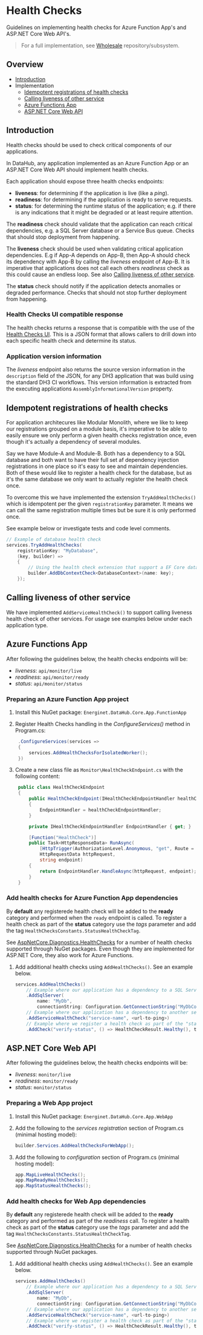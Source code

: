 # Health Checks

Guidelines on implementing health checks for Azure Function App's and ASP.NET Core Web API's.

> For a full implementation, see [Wholesale](https://github.com/Energinet-DataHub/opengeh-wholesale) repository/subsystem.

## Overview

- [Introduction](#introduction)
- Implementation
    - [Idempotent registrations of health checks](#idempotent-registrations-of-health-checks)
    - [Calling liveness of other service](#calling-liveness-of-other-service)
    - [Azure Functions App](#azure-functions-app)
    - [ASP.NET Core Web API](#aspnet-core-web-api)

## Introduction

Health checks should be used to check critical components of our applications.

In DataHub, any application implemented as an Azure Function App or an ASP.NET Core Web API should implement health checks.

Each application should expose three health checks endpoints:

- **liveness**: for determining if the application is live (like a _ping_).
- **readiness**: for determining if the application is ready to serve requests.
- **status**: for determining the runtime status of the application; e.g. if there is any indications that it might be degraded or at least require attention.

The **readiness** check should validate that the application can reach critical dependencies, e.g. a SQL Server database or a Service Bus queue. Checks that should stop deployment from happening.

The **liveness** check should be used when validating critical application dependencies. E.g if App-A depends on App-B, then App-A should check its dependency with App-B by calling the _liveness_ endpoint of App-B. It is imperative that applications does not call each others _readiness_ check as this could cause an endless loop. See also [Calling liveness of other service](#calling-liveness-of-other-service).

The **status** check should notify if the application detects anomalies or degraded performance. Checks that should not stop further deployment from happening.

### Health Checks UI compatible response

The health checks returns a response that is compatible with the use of the [Health Checks UI](https://github.com/Xabaril/AspNetCore.Diagnostics.HealthChecks#HealthCheckUI). This is a JSON format that allows callers to drill down into each specific health check and determine its status.

### Application version information

The _liveness_ endpoint also returns the source version information in the `description` field of the JSON, for any DH3 application that was build using the standard DH3 CI workflows. This version information is extracted from the executing applications `AssemblyInformationalVersion` property.

## Idempotent registrations of health checks

For application architecures like Modular Monolith, where we like to keep our registrations grouped on a module basis, it's imperative to be able to easily ensure we only perform a given health checks registration once, even though it's actually a dependency of several modules.

Say we have Module-A and Module-B. Both has a dependency to a SQL database and both want to have their full set af dependency injection registrations in one place so it's easy to see and maintain dependencies. Both of these would like to register a health check for the database, but as it's the same database we only want to actually register the health check once.

To overcome this we have implemented the extension `TryAddHealthChecks()` which is idempotent per the given `registrationKey` parameter. It means we can call the same registration multiple times but be sure it is only performed once.

See example below or investigate tests and code level comments.

```cs
// Example of database health check
services.TryAddHealthChecks(
    registrationKey: "MyDatabase",
    (key, builder) =>
    {
        // Using the health check extension that support a EF Core database context
        builder.AddDbContextCheck<DatabaseContext>(name: key);
    });
```

## Calling liveness of other service

We have implemented `AddServiceHealthCheck()` to support calling liveness health check of other services. For usage see examples below under each application type.

## Azure Functions App

After following the guidelines below, the health checks endpoints will be:

- _liveness_: `api/monitor/live`
- _readiness_: `api/monitor/ready`
- _status_: `api/monitor/status`

### Preparing an Azure Function App project

1) Install this NuGet package:
   `Energinet.DataHub.Core.App.FunctionApp`

1) Register Health Checks handling in the _ConfigureServices()_ method in Program.cs:

   ```cs
    .ConfigureServices(services =>
    {
        services.AddHealthChecksForIsolatedWorker();
    })
   ```

1) Create a new class file as `Monitor\HealthCheckEndpoint.cs` with the following content:

   ```cs
    public class HealthCheckEndpoint
    {
        public HealthCheckEndpoint(IHealthCheckEndpointHandler healthCheckEndpointHandler)
        {
            EndpointHandler = healthCheckEndpointHandler;
        }

        private IHealthCheckEndpointHandler EndpointHandler { get; }

        [Function("HealthCheck")]
        public Task<HttpResponseData> RunAsync(
            [HttpTrigger(AuthorizationLevel.Anonymous, "get", Route = "monitor/{endpoint}")]
            HttpRequestData httpRequest,
            string endpoint)
        {
            return EndpointHandler.HandleAsync(httpRequest, endpoint);
        }
    }
   ```

### Add health checks for Azure Function App dependencies

By **default** any registerede health check will be added to the **ready** category and performed when the `ready` endpoint is called. To register a health check as part of the **status** category use the _tags_ parameter and add the tag `HealthChecksConstants.StatusHealthCheckTag`.

See [AspNetCore.Diagnostics.HealthChecks](https://github.com/Xabaril/AspNetCore.Diagnostics.HealthChecks#health-checks) for a number of health checks supported through NuGet packages. Even though they are implemented for ASP.NET Core, they also work for Azure Functions.

1) Add additional health checks using `AddHealthChecks()`. See an example below.

   ```cs
   services.AddHealthChecks()
       // Example where our application has a dependency to a SQL Server database
       .AddSqlServer(
           name: "MyDb",
           connectionString: Configuration.GetConnectionString("MyDbConnectionString"))
       // Example where our application has a dependency to another service
       .AddServiceHealthCheck("service-name", <url-to-ping>)
       // Example where we register a health check as part of the "status" endpoint
       .AddCheck("verify-status", () => HealthCheckResult.Healthy(), tags: [HealthChecksConstants.StatusHealthCheckTag]);
   ```

## ASP.NET Core Web API

After following the guidelines below, the health checks endpoints will be:

- _liveness_: `monitor/live`
- _readiness_: `monitor/ready`
- _status_: `monitor/status`

### Preparing a Web App project

1) Install this NuGet package:
   `Energinet.DataHub.Core.App.WebApp`

1) Add the following to the _services registration_ section of Program.cs (minimal hosting model):

   ```cs
   builder.Services.AddHealthChecksForWebApp();
   ```

1) Add the following to _configuration_ section of Program.cs (minimal hosting model):

   ```cs
   app.MapLiveHealthChecks();
   app.MapReadyHealthChecks();
   app.MapStatusHealthChecks();
   ```

### Add health checks for Web App dependencies

By **default** any registerede health check will be added to the **ready** category and performed as part of the _readiness_ call. To register a health check as part of the **status** category use the _tags_ parameter and add the tag `HealthChecksConstants.StatusHealthCheckTag`.

See [AspNetCore.Diagnostics.HealthChecks](https://github.com/Xabaril/AspNetCore.Diagnostics.HealthChecks#health-checks) for a number of health checks supported through NuGet packages.

1) Add additional health checks using `AddHealthChecks()`. See an example below.

   ```cs
   services.AddHealthChecks()
       // Example where our application has a dependency to a SQL Server database
       .AddSqlServer(
           name: "MyDb",
           connectionString: Configuration.GetConnectionString("MyDbConnectionString"))
       // Example where our application has a dependency to another service
       .AddServiceHealthCheck("service-name", <url-to-ping>)
       // Example where we register a health check as part of the "status" endpoint
       .AddCheck("verify-status", () => HealthCheckResult.Healthy(), tags: [HealthChecksConstants.StatusHealthCheckTag]);
   ```
